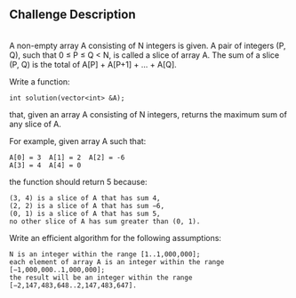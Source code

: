 ## Challenge Description
<br/>
A non-empty array A consisting of N integers is given. A pair of integers (P, Q), such that 0 ≤ P ≤ Q < N, is called a slice of array A. The sum of a slice (P, Q) is the total of A[P] + A[P+1] + ... + A[Q].

Write a function:

    int solution(vector<int> &A);

that, given an array A consisting of N integers, returns the maximum sum of any slice of A.

For example, given array A such that:

    A[0] = 3  A[1] = 2  A[2] = -6
    A[3] = 4  A[4] = 0

the function should return 5 because:

    (3, 4) is a slice of A that has sum 4,
    (2, 2) is a slice of A that has sum −6,
    (0, 1) is a slice of A that has sum 5,
    no other slice of A has sum greater than (0, 1).

Write an efficient algorithm for the following assumptions:

    N is an integer within the range [1..1,000,000];
    each element of array A is an integer within the range [−1,000,000..1,000,000];
    the result will be an integer within the range [−2,147,483,648..2,147,483,647].
